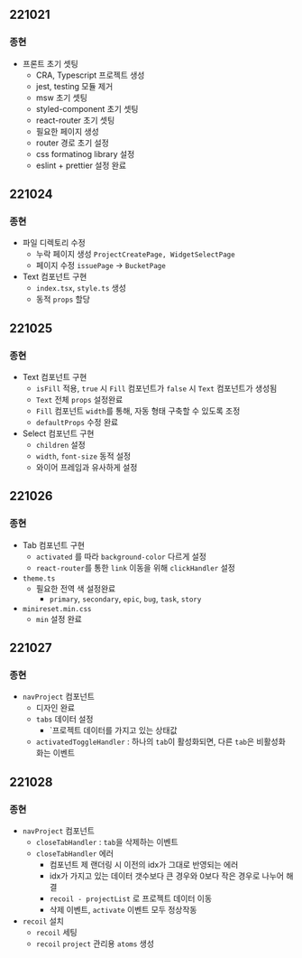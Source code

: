 ## 221021
### 종현
  + 프론트 초기 셋팅
    + CRA, Typescript 프로젝트 생성
    + jest, testing 모듈 제거
    + msw 초기 셋팅
    + styled-component 초기 셋팅
    + react-router 초기 셋팅
    + 필요한 페이지 생성
    + router 경로 초기 설정
    + css formatinog library 설정
    + eslint + prettier 설정 완료

## 221024
### 종현
  + 파일 디렉토리 수정
    + 누락 페이지 생성 `ProjectCreatePage, WidgetSelectPage`
    + 페이지 수정 `issuePage` -> `BucketPage`
  + Text 컴포넌트 구현
    + `index.tsx`, `style.ts` 생성
    + 동적 `props` 할당

## 221025
### 종현
  + Text 컴포넌트 구현
    + `isFill` 적용, `true` 시 `Fill` 컴포넌트가 `false` 시 `Text` 컴포넌트가 생성됨
    + `Text` 전체 `props` 설정완료
    + `Fill` 컴포넌트 `width`를 통해, 자동 형태 구축할 수 있도록 조정 
    + `defaultProps` 수정 완료
  + Select 컴포넌트 구현
    + `children` 설정
    + `width`, `font-size` 동적 설정
    + 와이어 프레임과 유사하게 설정


## 221026
### 종현
  + Tab 컴포넌트 구현
    + `activated` 를 따라 `background-color` 다르게 설정
    + `react-router`를 통한 `link` 이동을 위해 `clickHandler` 설정
  + `theme.ts`
    + 필요한 전역 색 설정완료
      + `primary`, `secondary`, `epic`, `bug`, `task`, `story`
  + `minireset.min.css`
    + `min` 설정 완료

## 221027
### 종현
  + `navProject` 컴포넌트
    + 디자인 완료
    + `tabs` 데이터 설정
      + `프로젝트 데이터를 가지고 있는 상태값
    + `activatedToggleHandler` : 하나의 `tab`이 활성화되면, 다른 `tab`은 비활성화 화는 이벤트

## 221028
### 종현
  + `navProject` 컴포넌트
    + `closeTabHandler` : `tab`을 삭제하는 이벤트
    + `closeTabHandler` 에러
      + 컴포넌트 제 랜더링 시 이전의 idx가 그대로 반영되는 에러
      + idx가 가지고 있는 데이터 갯수보다 큰 경우와 0보다 작은 경우로 나누어 해결
      + `recoil - projectList` 로 프로젝트 데이터 이동
      + 삭제 이벤트, `activate` 이벤트 모두 정상작동
  + `recoil` 설치
    + `recoil` 세팅
    + `recoil` `project` 관리용 `atoms` 생성
